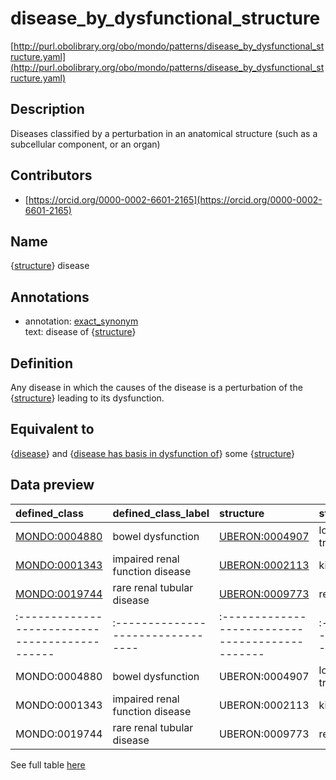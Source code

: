 # disease_by_dysfunctional_structure 

[http://purl.obolibrary.org/obo/mondo/patterns/disease_by_dysfunctional_structure.yaml](http://purl.obolibrary.org/obo/mondo/patterns/disease_by_dysfunctional_structure.yaml)
## Description 



Diseases classified by a perturbation in an anatomical structure (such as a subcellular component, or an organ)
## Contributors 
* [https://orcid.org/0000-0002-6601-2165](https://orcid.org/0000-0002-6601-2165) 
## Name 

{[structure](http://purl.obolibrary.org/obo/UBERON_0000061)} disease

## Annotations 

* annotation: [exact_synonym](http://www.geneontology.org/formats/oboInOwl#hasExactSynonym)  
text: disease of {[structure](http://purl.obolibrary.org/obo/UBERON_0000061)}

## Definition 

Any disease in which the causes of the disease is a perturbation of the {[structure](http://purl.obolibrary.org/obo/UBERON_0000061)} leading to its dysfunction.

## Equivalent to 

{[disease](http://purl.obolibrary.org/obo/MONDO_0000001)} and {[disease has basis in dysfunction of](http://purl.obolibrary.org/obo/RO_0004020)} some {[structure](http://purl.obolibrary.org/obo/UBERON_0000061)}

## Data preview 
| defined_class                                | defined_class_label             | structure                                     | structure_label       |
|:---------------------------------------------|:--------------------------------|:----------------------------------------------|:----------------------|
| [MONDO:0004880](http://purl.obolibrary.org/obo/MONDO_0004880) | bowel dysfunction               | [UBERON:0004907](http://purl.obolibrary.org/obo/UBERON_0004907) | lower digestive tract |
| [MONDO:0001343](http://purl.obolibrary.org/obo/MONDO_0001343) | impaired renal function disease | [UBERON:0002113](http://purl.obolibrary.org/obo/UBERON_0002113) | kidney                |
| [MONDO:0019744](http://purl.obolibrary.org/obo/MONDO_0019744) | rare renal tubular disease      | [UBERON:0009773](http://purl.obolibrary.org/obo/UBERON_0009773) | renal tubule          || defined:class                                | defined:class:label             | structure                                     | structure:label       |
|:---------------------------------------------|:--------------------------------|:----------------------------------------------|:----------------------|
| MONDO:0004880 | bowel dysfunction               | UBERON:0004907 | lower digestive tract |
| MONDO:0001343 | impaired renal function disease | UBERON:0002113 | kidney                |
| MONDO:0019744 | rare renal tubular disease      | UBERON:0009773 | renal tubule          |

See full table [here](https://github.com/monarch-initiative/mondo/blob/master/src/patterns/data/matches/disease_by_dysfunctional_structure.tsv) 
